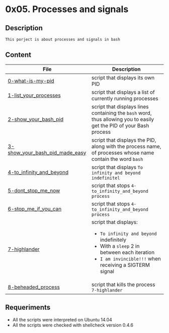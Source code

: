 # 0x05. Processes and signals

## Description

    This porject is about processes and signals in bash

## Content

| File | Description |
| --- | --- |
| [0-what-is-my-pid](./0-what-is-my-pid) | script that displays its own PID |
| [1-list_your_processes](./1-list_your_processes) | script that displays a list of currently running processes |
| [2-show_your_bash_pid](./2-show_your_bash_pid) | script that displays lines containing the `bash` word, thus allowing you to easily get the PID of your Bash process |
| [3-show_your_bash_pid_made_easy](./3-show_your_bash_pid_made_easy) | script that displays the PID, along with the process name, of processes whose name contain the word `bash` |
| [4-to_infinity_and_beyond](./4-to_infinity_and_beyond) | script that displays `To infinity and beyond indefinitel` |
| [5-dont_stop_me_now](./5-dont_stop_me_now) | script that stops `4-to_infinity_and_beyond process` |
| [6-stop_me_if_you_can](./6-stop_me_if_you_can) | script that stops `4-to_infinity_and_beyond process` |
| [7-highlander](./7-highlander) | script that displays: <ul><li>`To infinity and beyond` indefinitely</li><li> With a `sleep` 2 in between each iteration</li><li>`I am invincible!!!` when receiving a SIGTERM signal</li></ul> |
| [8-beheaded_process](./8-beheaded_process) | script that kills the process `7-highlander` |

## Requeriments

- All the scripts were interpreted on Ubuntu 14.04
- All the scripts were checked with shellcheck version 0.4.6
